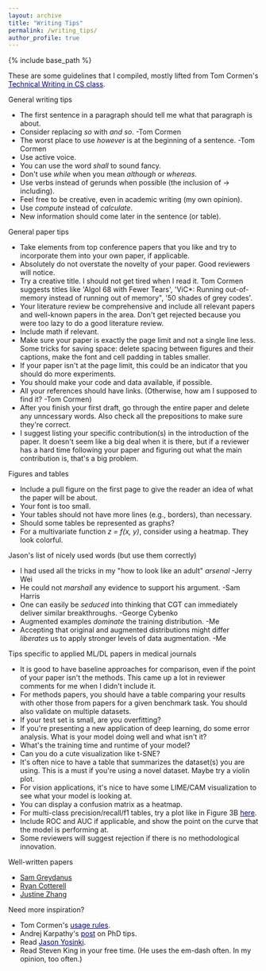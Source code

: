 ```yaml
---
layout: archive
title: "Writing Tips"
permalink: /writing_tips/
author_profile: true
---
```


{% include base_path %}

These are some guidelines that I compiled, mostly lifted from Tom Cormen's <a href="https://www.cs.dartmouth.edu/~cs191/" style="color:navy" target="_blank">Technical Writing in CS class</a>.

General writing tips

- The first sentence in a paragraph should tell me what that paragraph is about.
- Consider replacing *so* with *and so*. -Tom Cormen
- The worst place to use *however* is at the beginning of a sentence. -Tom Cormen
- Use active voice.
- You can use the word *shall* to sound fancy.
- Don't use *while* when you mean *although* or *whereas*.
- Use verbs instead of gerunds when possible (the inclusion of -> including).
- Feel free to be creative, even in academic writing (my own opinion).
- Use *compute* instead of *calculate*. 
- New information should come later in the sentence (or table). 

General paper tips
- Take elements from top conference papers that you like and try to incorporate them into your own paper, if applicable.
- Absolutely do not overstate the novelty of your paper. Good reviewers will notice.
- Try a creative title. I should not get tired when I read it. Tom Cormen suggests titles like 'Algol 68 with Fewer Tears', 'ViC*: Running out-of-memory instead of running out of memory", '50 shades of grey codes'.
- Your literature review be comprehensive and include all relevant papers and well-known papers in the area. Don't get rejected because you were too lazy to do a good literature review.
- Include math if relevant.
- Make sure your paper is exactly the page limit and not a single line less. Some tricks for saving space: delete spacing between figures and their captions, make the font and cell padding in tables smaller. 
- If your paper isn't at the page limit, this could be an indicator that you should do more experiments. 
- You should make your code and data available, if possible.
- All your references should have links. (Otherwise, how am I supposed to find it? -Tom Cormen)
- After you finish your first draft, go through the entire paper and delete any unncessary words. Also check all the prepositions to make sure they're correct.
- I suggest listing your specific contribution(s) in the introduction of the paper. It doesn't seem like a big deal when it is there, but if a reviewer has a hard time following your paper and figuring out what the main contribution is, that's a big problem.

Figures and tables
- Include a pull figure on the first page to give the reader an idea of what the paper will be about.
- Your font is too small.
- Your tables should not have more lines (e.g., borders), than necessary.
- Should some tables be represented as graphs?
- For a multivariate function *z = f(x, y)*, consider using a heatmap. They look colorful.

Jason's list of nicely used words (but use them correctly)
- I had used all the tricks in my "how to look like an adult" *arsenal* -Jerry Wei
- He could not *marshall* any evidence to support his argument. -Sam Harris
- One can easily be *seduced* into thinking that CGT can immediately deliver similar breakthroughs. -George Cybenko
- Augmented examples *dominate* the training distribution. -Me
- Accepting that original and augmented distributions might differ *liberates* us to apply stronger levels of data augmentation. -Me
<!-- - Beauty -->

Tips specific to applied ML/DL papers in medical journals
- It is good to have baseline approaches for comparison, even if the point of your paper isn't the methods. This came up a lot in reviewer comments for me when I didn't include it.
- For methods papers, you should have a table comparing your results with other those from papers for a given benchmark task. You should also validate on multiple datasets.
- If your test set is small, are you overfitting?
- If you're presenting a new application of deep learning, do some error analysis. What is your model doing well and what isn't it?
- What's the training time and runtime of your model?
- Can you do a cute visualization like t-SNE?
- It's often nice to have a table that summarizes the dataset(s) you are using. This is a must if you're using a novel dataset. Maybe try a violin plot.
- For vision applications, it's nice to have some LIME/CAM visualization to see what your model is looking at.
- You can display a confusion matrix as a heatmap.
- For multi-class precision/recall/f1 tables, try a plot like in Figure 3B <a href="https://www.nature.com/articles/s41386-018-0247-x" style="color:navy" target="_blank">here</a>.
- Include ROC and AUC if applicable, and show the point on the curve that the model is performing at.
- Some reviewers will suggest rejection if there is no methodological innovation.

Well-written papers
- [Sam Greydanus](https://arxiv.org/pdf/1906.01563.pdf)
- [Ryan Cotterell](https://arxiv.org/abs/1705.01684.pdf)
- [Justine Zhang](https://tisjune.github.io/research/)

Need more inspiration?
- Tom Cormen's <a href="https://www.cs.dartmouth.edu/~thc/Cormen-rules.pdf" style="color:navy" target="_blank">usage rules</a>.
- Andrej Karpathy's <a href="http://karpathy.github.io/2016/09/07/phd/" style="color:navy" target="_blank">post</a> on PhD tips.
- Read <a href="http://yosinski.com/" style="color:navy" target="_blank">Jason Yosinki</a>.
- Read Steven King in your free time. (He uses the em-dash often. In my opinion, too often.)